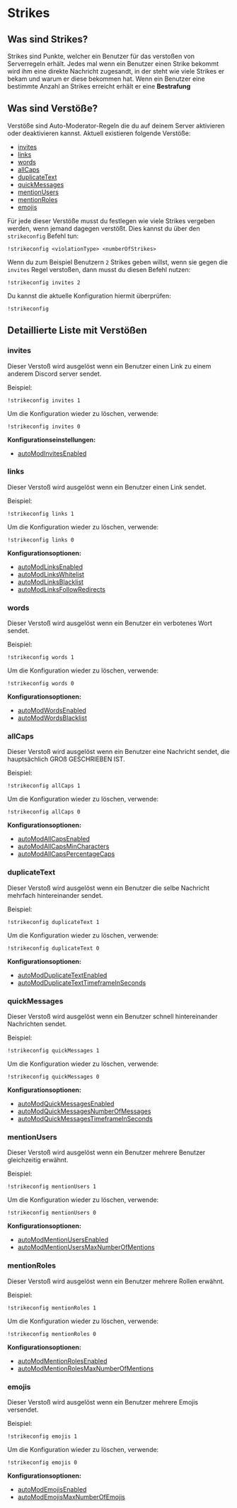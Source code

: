 # Strikes

## Was sind Strikes?

Strikes sind Punkte, welcher ein Benutzer für das verstoßen von Serverregeln erhält. Jedes mal wenn ein Benutzer einen Strike bekommt wird ihm eine direkte Nachricht zugesandt, in der steht wie viele Strikes er bekam und warum er diese bekommen hat. Wenn ein Benutzer eine bestimmte Anzahl an Strikes erreicht erhält er eine **Bestrafung**

## Was sind Verstöße?

Verstöße sind Auto-Moderator-Regeln die du auf deinem Server aktivieren oder deaktivieren kannst. Aktuell existieren folgende Verstöße:

- [invites](strikes.md#invites)
- [links](strikes.md#links)
- [words](strikes.md#words)
- [allCaps](strikes.md#allcaps)
- [duplicateText](strikes.md#duplicatetext)
- [quickMessages](strikes.md#quickmessages)
- [mentionUsers](strikes.md#mentionusers)
- [mentionRoles](strikes.md#mentionroles)
- [emojis](strikes.md#emojis)

Für jede dieser Verstöße musst du festlegen wie viele Strikes vergeben werden, wenn jemand dagegen verstößt. Dies kannst du über den `strikeconfig` Befehl tun:

```text
!strikeconfig <violationType> <numberOfStrikes>
```

Wenn du zum Beispiel Benutzern `2` Strikes geben willst, wenn sie gegen die `invites` Regel verstoßen, dann musst du diesen Befehl nutzen:

```text
!strikeconfig invites 2
```

Du kannst die aktuelle Konfiguration hiermit überprüfen:

```text
!strikeconfig
```

## Detaillierte Liste mit Verstößen

### invites

Dieser Verstoß wird ausgelöst wenn ein Benutzer einen Link zu einem anderem Discord server sendet.

Beispiel:

`!strikeconfig invites 1`

Um die Konfiguration wieder zu löschen, verwende:

`!strikeconfig invites 0`

**Konfigurationseinstellungen:**

- [autoModInvitesEnabled](../../reference/settings?id=enabled-2)

### links

Dieser Verstoß wird ausgelöst wenn ein Benutzer einen Link sendet.

Beispiel:

`!strikeconfig links 1`

Um die Konfiguration wieder zu löschen, verwende:

`!strikeconfig links 0`

**Konfigurationsoptionen:**

- [autoModLinksEnabled](../../reference/settings?id=enabled-3)
- [autoModLinksWhitelist](../../reference/settings?id=whitelist)
- [autoModLinksBlacklist](../../reference/settings?id=blacklist)
- [autoModLinksFollowRedirects](../../reference/settings?id=follow-redirects)

### words

Dieser Verstoß wird ausgelöst wenn ein Benutzer ein verbotenes Wort sendet.

Beispiel:

`!strikeconfig words 1`

Um die Konfiguration wieder zu löschen, verwende:

`!strikeconfig words 0`

**Konfigurationsoptionen:**

- [autoModWordsEnabled](../../reference/settings?id=enabled-4)
- [autoModWordsBlacklist](../../reference/settings?id=blacklist-1)

### allCaps

Dieser Verstoß wird ausgelöst wenn ein Benutzer eine Nachricht sendet, die hauptsächlich GROß GESCHRIEBEN IST.

Beispiel:

`!strikeconfig allCaps 1`

Um die Konfiguration wieder zu löschen, verwende:

`!strikeconfig allCaps 0`

**Konfigurationsoptionen:**

- [autoModAllCapsEnabled](../../reference/settings?id=enabled-5)
- [autoModAllCapsMinCharacters](../../reference/settings?id=min-characters)
- [autoModAllCapsPercentageCaps](../../reference/settings?id=percentage-caps)

### duplicateText

Dieser Verstoß wird ausgelöst wenn ein Benutzer die selbe Nachricht mehrfach hintereinander sendet.

Beispiel:

`!strikeconfig duplicateText 1`

Um die Konfiguration wieder zu löschen, verwende:

`!strikeconfig duplicateText 0`

**Konfigurationsoptionen:**

- [autoModDuplicateTextEnabled](../../reference/settings?id=enabled-6)
- [autoModDuplicateTextTimeframeInSeconds](../../reference/settings?id=timeframe-in-seconds)

### quickMessages

Dieser Verstoß wird ausgelöst wenn ein Benutzer schnell hintereinander Nachrichten sendet.

Beispiel:

`!strikeconfig quickMessages 1`

Um die Konfiguration wieder zu löschen, verwende:

`!strikeconfig quickMessages 0`

**Konfigurationsoptionen:**

- [autoModQuickMessagesEnabled](../../reference/settings?id=enabled-7)
- [autoModQuickMessagesNumberOfMessages](../../reference/settings?id=-of-messages)
- [autoModQuickMessagesTimeframeInSeconds](../../reference/settings?id=timeframe-in-seconds-1)

### mentionUsers

Dieser Verstoß wird ausgelöst wenn ein Benutzer mehrere Benutzer gleichzeitig erwähnt.

Beispiel:

`!strikeconfig mentionUsers 1`

Um die Konfiguration wieder zu löschen, verwende:

`!strikeconfig mentionUsers 0`

**Konfigurationsoptionen:**

- [autoModMentionUsersEnabled](../../reference/settings?id=enabled-8)
- [autoModMentionUsersMaxNumberOfMentions](../../reference/settings?id=max-of-mentions)

### mentionRoles

Dieser Verstoß wird ausgelöst wenn ein Benutzer mehrere Rollen erwähnt.

Beispiel:

`!strikeconfig mentionRoles 1`

Um die Konfiguration wieder zu löschen, verwende:

`!strikeconfig mentionRoles 0`

**Konfigurationsoptionen:**

- [autoModMentionRolesEnabled](../../reference/settings?id=enabled-9)
- [autoModMentionRolesMaxNumberOfMentions](../../reference/settings?id=max-of-mentions-1)

### emojis

Dieser Verstoß wird ausgelöst wenn ein Benutzer mehrere Emojis versendet.

Beispiel:

`!strikeconfig emojis 1`

Um die Konfiguration wieder zu löschen, verwende:

`!strikeconfig emojis 0`

**Konfigurationsoptionen:**

- [autoModEmojisEnabled](../../reference/settings?id=enabled-10)
- [autoModEmojisMaxNumberOfEmojis](../../reference/settings?id=max-of-emojis)
